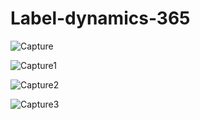 # Label-dynamics-365

![Capture](https://user-images.githubusercontent.com/87546094/138570514-b36c4b6a-dba5-4583-b994-895b868155a2.JPG)

![Capture1](https://user-images.githubusercontent.com/87546094/138570527-3cadab37-7eb0-4d1d-8a99-36b96a46ba8f.JPG)

![Capture2](https://user-images.githubusercontent.com/87546094/138570531-f2a89c75-2df5-41c4-9f88-af6882272ed8.JPG)

![Capture3](https://user-images.githubusercontent.com/87546094/138570533-7ad7568f-d66f-4e3a-addc-87cf902ee1e0.JPG)
